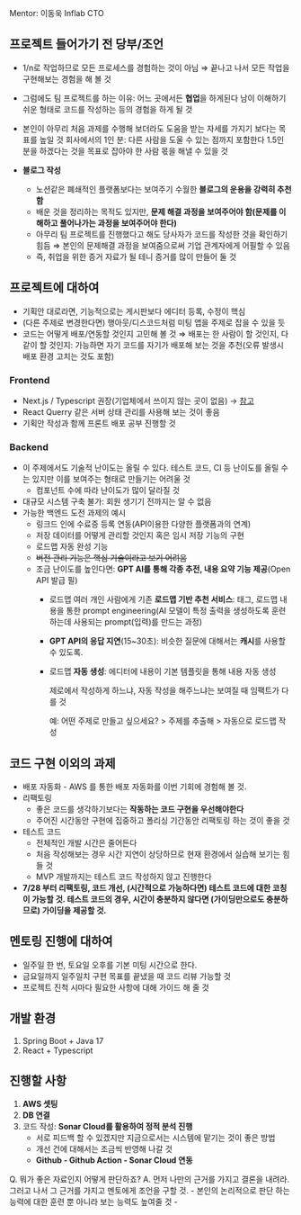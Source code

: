 Mentor: 이동욱 Inflab CTO

## 프로젝트 들어가기 전 당부/조언

- 1/n로 작업하므로 모든 프로세스를 경험하는 것이 아님
    ⇒ 끝나고 나서 모든 작업을 구현해보는 경험을 해 볼 것

- 그럼에도 팀 프로젝트를 하는 이유: 어느 곳에서든 **협업**을 하게된다
    남이 이해하기 쉬운 형태로 코드를 작성하는 등의 경험을 하게 될 것
    
- 본인이 아무리 처음 과제를 수행해 보더라도 도움을 받는 자세를 가지기 보다는 목표를 높일 것
    회사에서의 1인 분: 다른 사람을 도울 수 있는 점까지 포함한다
    1.5인 분을 하겠다는 것을 목표로 잡아야 한 사람 몫을 해낼 수 있을 것

- **블로그 작성**
    - 노션같은 폐쇄적인 플랫폼보다는 보여주기 수월한 **블로그의 운용을 강력히 추천함**
    - 배운 것을 정리하는 목적도 있지만, **문제 해결 과정을 보여주어야 함(문제를 이해하고 풀어나가는 과정을 보여주어야 한다)**
    - 아무리 팀 프로젝트를 진행했다고 해도 당사자가 코드를 작성한 것을 확인하기 힘듬 ⇒ 본인의 문제해결 과정을 보여줌으로써 기업 관계자에게 어필할 수 있음
    - 즉, 취업을 위한 증거 자료가 될 테니 증거를 많이 만들어 둘 것

## 프로젝트에 대하여

- 기획안 대로라면, 기능적으로는 게시판보다 에디터 등록, 수정이 핵심
- (다른 주제로 변경한다면) 행아웃/디스코드처럼 미팅 앱을 주제로 잡을 수 있을 듯
- 코드는 어떻게 배포/연동할 것인지 고민해 볼 것
    ⇒ 배포는 한 사람이 할 것인지, 다 같이 할 것인지: 가능하면 자기 코드를 자기가 배포해 보는 것을 추천(오류 발생시 배포 환경 고치는 것도 포함)

### Frontend
- Next.js / Typescript 권장(기업체에서 쓰이지 않는 곳이 없음) → [참고](https://json.media/blog/proper_understading_of_nextjs)
- React Querry 같은 서버 상태 관리를 사용해 보는 것이 좋음
- 기획안 작성과 함께 프론트 배포 공부 진행할 것

### Backend
- 이 주제에서도 기술적 난이도는 올릴 수 있다. 테스트 코드, CI 등 난이도를 올릴 수는 있지만 이를 보여주는 형태로 만들기는 어려울 것
    - 컴포넌트 수에 따라 난이도가 많이 달라질 것
- 대규모 시스템 구축 불가: 회원 생기기 전까지는 알 수 없음
- 가능한 백엔드 도전 과제의 예시
    - 링크드 인에 수료증 등록 연동(API이용한 다양한 플랫폼과의 연계)
    - 저장 데이터를 어떻게 관리할 것인지 혹은 임시 저장 기능의 구현
    - 로드맵 자동 완성 기능
    - ~~버전 관리 기능은 핵심 기술이라고 보기 어려움~~
    - 조금 난이도를 높인다면: **GPT AI를 통해 각종 추전, 내용 요약 기능 제공**(Open API 발급 필)
        - 로드맵 여러 개인 사람에게 기존 **로드맵 기반 추천 서비스**: 태그, 로드맵 내용을 통한 prompt engineering(AI 모델이 특정 출력을 생성하도록 훈련하는데 사용되는 prompt(입력)를 만드는 과정)
            
        - **GPT API의 응답 지연**(15~30초): 비슷한 질문에 대해서는 **캐시**를 사용할 수 있도록.
            
        - 로드맵 **자동 생성**: 에디터에 내용이 기본 템플릿을 통해 내용 자동 생성
            
            제로에서 작성하게 하느냐, 자동 작성을 해주느냐는 보여질 때 임팩트가 다를 것
            
            예: 어떤 주제로 만들고 싶으세요? > 주제를 추출해 > 자동으로 로드맵 작성
            

## 코드 구현 이외의 과제
- 배포 자동화 - AWS 를 통한 배포 자동화를 이번 기회에 경험해 볼 것.
- 리팩토링
    - 좋은 코드를 생각하기보다는 **작동하는 코드 구현을 우선해야한다**
    - 주어진 시간동안 구현에 집중하고 폴리싱 기간동안 리팩토링 하는 것이 좋을 것
- 테스트 코드
    - 전체적인 개발 시간은 줄어든다
    - 처음 작성해보는 경우 시간 지연이 상당하므로 현재 환경에서 실습해 보기는 힘들 것
    - MVP 개발까지는 테스트 코드 작성하지 않고 진행한다
- **7/28 부터 리팩토링, 코드 개선, (시간적으로 가능하다면) 테스트 코드에 대한 코칭이 가능할 것. 테스트 코드의 경우, 시간이 충분하지 않다면 (가이딩만으로도 충분하므로) 가이딩을 제공할 것.**

## 멘토링 진행에 대하여
- 일주일 한 번, 토요일 오후를 기본 미팅 시간으로 한다.
- 금요일까지 일주일치 구현 목표를 끝냈을 때 코드 리뷰 가능할 것
- 프로젝트 진척 시마다 필요한 사항에 대해 가이드 해 줄 것

## 개발 환경
1. Spring Boot + Java 17
2. React + Typescript

## 진행할 사항
1. **AWS 셋팅**
2. **DB 연결**
3. 코드 작성: **Sonar Cloud를 활용하여 정적 분석 진행**
    - 서로 피드백 할 수 있겠지만 지금으로서는 시스템에 맡기는 것이 좋은 방법
    - 개선 건에 대해서는 조금씩 반영해 나갈 것
    - **Github - Github Action - Sonar Cloud 연동**

Q. 뭐가 좋은 자료인지 어떻게 판단하죠?
A. 먼저 나만의 근거를 가지고 결론을 내려라. 그러고 나서 그 근거를 가지고 멘토에게 조언을 구할 것. - 본인의 논리적으로 판단 하는 능력에 대한 훈련 뿐 아니라 보는 능력도 높여줄 것 -